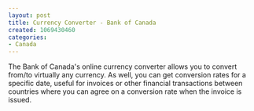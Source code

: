 ```yaml
--- 
layout: post
title: Currency Converter - Bank of Canada
created: 1069430460
categories: 
- Canada
---
```

The Bank of Canada's online currency converter allows you to convert from/to virtually any currency. As well, you can get conversion rates for a specific date, useful for invoices or other financial transactions between countries where you can agree on a conversion rate when the invoice is issued.
